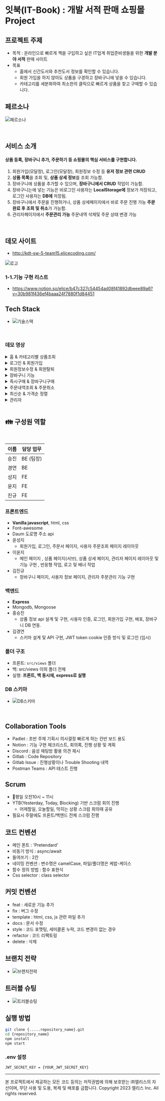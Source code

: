 # 잇북(IT-Book) : 개발 서적 판매 쇼핑몰 Project

## 프로젝트 주제

- 목적 : 온라인으로 빠르게 책을 구입하고 싶은 IT업계 취업준비생들을 위한 **개발 분야 서적** 판매 사이트
- 목표
    - 홈에서 신간도서와 추천도서 정보를 확인할 수 있습니다.
    - 회원 가입을 하지 않아도 상품을 구경하고 장바구니에 넣을 수 있습니다.
    - 카테고리를 세분화하여 최소한의 클릭으로 빠르게 상품을 찾고 구매할 수 있습니다.

## 페르소나
![페르소나](/uploads/40aa78b6bd79e4915f5bcf6644f8240e/페르소나.png)


<br />

## 서비스 소개

#### 상품 등록, 장바구니 추가, 주문하기 등 쇼핑몰의 핵심 서비스를 구현합니다. 
1. 회원가입(모달창), 로그인(모달창), 회원정보 수정 등 **유저 정보 관련 CRUD** 
2. **상품 목록**을 조회 및, **상품 상세 정보**를 조회 가능함. 
3. 장바구니에 상품을 추가할 수 있으며, **장바구니에서 CRUD** 작업이 가능함.
4. 장바구니는에 넣는 기능은 비로그인 사용자는 **LocalStorage에** 정보가 저장되고, 로그인 사용자는 **DB에** 저장됨.
5. 장바구니에서 주문을 진행하거나, 상품 상세페이지에서 바로 주문 진행 가능 **주문 완료 후 조회 및 취소**가 가능함.
6. 관리자페이지에서 **주문관리 가능** 주문내역 삭제및 주문 상태 변경 가능


<br />

## 데모 사이트
 - http://kdt-sw-5-team15.elicecoding.com/
 <div>

 ![로고](/uploads/055f42f0e652e8dfc5e51fa8aa73ba67/로고.png)

 </div>

 ### 1-1.기능 구현 리스트

 - https://www.notion.so/elice/b47c327c54454ad08f41892dbeee89a6?v=30b981f436ef4baaa24f7880f1d84451

 ## Tech Stack

 - ![기술스택](/uploads/9d958d4bc258cc3d1794c785430f6009/기술스택.png)

 <br/>

 ### 데모 영상



 <details><summary>홈 & 카테고리별 상품조회</summary>

![list](/uploads/388c28ab02039ab58cb54e8c2b7a33a6/list.gif)

</details>


<details><summary>로그인 & 회원가입</summary>

![login](/uploads/7c6bce68a1fdb9655c8d7d192913da79/login.gif)

</details>


<details><summary>회원정보수정 & 회원탈퇴</summary>

![user-info](/uploads/4ed95973a8f13ed4e560999005b0af1d/user-info.gif)

</details>



<details><summary>장바구니 기능</summary>

![cart](/uploads/6a543e811bb286adba1a370bdd95b4ed/cart.gif)

</details>


<details><summary>즉시구매 & 장바구니구매</summary>

![payment](/uploads/c01cfd477f97b84a8ed334ebd09061aa/payment.gif)

</details>


<details><summary>주문내역조회 & 주문취소</summary>

![user-order](/uploads/94caa9fc7cc571e802e89384b28e04a8/user-order.gif)

</details>


<details><summary>최신순 & 가격순 정렬</summary>

![filter](/uploads/190890a23ba560a71955a224cdb4c6b0/filter.gif)

</details>


<details><summary>관리자</summary>

![admin](/uploads/c21004ee13c57974dbf3652f477214a4/admin.gif)

</details>




<br />

## 👪 구성원 역할
<br />

| 이름 | 담당 업무 |  
| ------ | ------ |
|  승진   |  BE (팀장)   |
|  경연   |  BE   |
|  성지   |  FE   |
|  윤지   |  FE   |
|  진규   |  FE   |


### 프론트엔드

- **Vanilla javascript**, html, css
- Font-awesome 
- Daum 도로명 주소 api 
- 윤성지
  + 회원가입, 로그인, 주문서 페이지, 사용자 주문조회 페이지 레이아웃
- 이윤지
  + 메인 페이지 , 상품 페이지(서브), 상품 상세 페이지, 관리자 페이지 레이아웃 및 기능 구현 , 반응형 작업, 로고 및 배너 작업
- 김진규
  + 장바구니 페이지, 사용자 정보 페이지, 관리자 주문관리 기능 구현

### 백엔드 

- **Express**
- Mongodb, Mongoose
- 홍승진
  + 상품 정보 api 설계 및 구현, 사용자 인증, 로그인, 회원가입 구현, 배포, 장바구니 DB 연동.
- 김경연
  + 스키마 설계 및 API 구현, JWT token cookie 인증 방식 및 로그인 (임시)


### 폴더 구조
- 프론트: `src/views` 폴더 
- 백: src/views 이외 폴더 전체
- 실행: **프론트, 백 동시에, express로 실행**

### DB 스키마
- ![DB스키마](/uploads/00c948fc6b29a26aba936e110199596a/DB스키마.png)


<br />


## Collaboration Tools

- Padlet : 초반 주제 기획시 의사결정 빠르게 하는 칸반 보드 용도
- Notion : 기능 구현 체크리스트, 회의록, 진행 상황 및 계획
- Discord : 음성 채팅방 활용 의견 제시
- Gitlab : Code Repository
- Gitlab Issue : 진행상황이나 Trouble Shooting 내역
- Postman Teams : API 테스트 진행


## Scrum
- 평일 오전10시 ~ 11시
- YTB(Yesterday, Today, Blocking) 기반 스크럼 회의 진행
  + 어제할일, 오늘할일, 막히는 상황 스크럼 회의때 공유
- 필요시 주말에도 프론트/백엔드 전체 스크럼 진행


## 코드 컨벤션
- 메인 폰트 : 'Pretendard'
- 비동기 방식 : async/await
- 들여쓰기 : 2칸
- 네이밍 컨벤션 : 변수명은 camelCase, 파일/폴더명은 케밥-케이스
- 함수 정의 방법 : 함수 표현식
- Css selector : class selector


## 커밋 컨벤션
- feat : 새로운 기능 추가
- fix : 버그 수정
- template : html, css, js 관련 파일 추가
- docs : 문서 수정
- style : 코드 포맷팅, 세미콜론 누락, 코드 변경이 없는 경우
- refactor : 코드 리팩토링
- delete : 삭제


## 브랜치 전략
- ![브랜치전략](/uploads/e79c240c7e74701a2a23214c7ded12eb/브랜치전략.png)


## 트러블 슈팅
- ![트러블슈팅](/uploads/c32279ffe3a33a7763698eb692e59094/트러블슈팅.png)


## 실행 방법
```bash
git clone {.....repository_name}.git
cd {repository_name}
npm install
npm start
```


### .env 설정
```
JWT_SECRET_KEY = {YOUR_JWT_SECRET_KEY}
```
---

본 프로젝트에서 제공하는 모든 코드 등의는 저작권법에 의해 보호받는 ㈜엘리스의 자산이며, 무단 사용 및 도용, 복제 및 배포를 금합니다.
Copyright 2023 엘리스 Inc. All rights reserved.
